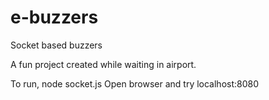 # e-buzzers

Socket based buzzers

A fun project created while waiting in airport.

To run,
node socket.js
Open browser and try localhost:8080